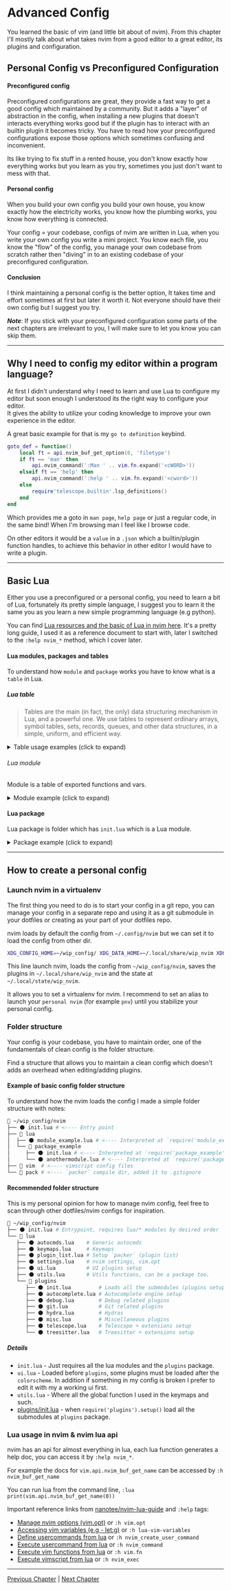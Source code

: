 # Advanced Config
You learned the basic of vim (and little bit about of nvim). From this chapter I'll mostly talk about what takes nvim from a good editor to a great editor, its plugins and configuration.

## Personal Config vs Preconfigured Configuration
#### Preconfigured config
Preconfigured configurations are great, they provide a fast way to get a good config which maintained by a community. But it adds a "layer" of abstraction in the config, when installing a new plugins that doesn't interacts everything works good but if the plugin has to interact with an builtin plugin it becomes tricky.
You have to read how your preconfigured configurations expose those options which sometimes confusing and inconvenient.

Its like trying to fix stuff in a rented house, you don't know exactly how everything works but you learn as you try, sometimes you just don't want to mess with that.

#### Personal config
When you build your own config you build your own house, you know exactly how the electricity works, you know how the plumbing works, you know how everything is connected.

Your config = your codebase, configs of nvim are written in Lua, when you write your own config you write a mini project. You know each file, you know the "flow" of the config, you manage your own codebase from scratch rather then "diving" in to an existing codebase of your preconfigured configuration.

#### Conclusion
I think maintaining a personal config is the better option, It takes time and effort sometimes at first but later it worth it. Not everyone should have their own config but I suggest you try.

_**Note**_: If you stick with your preconfigured configuration some parts of the next chapters are irrelevant to you, I will make sure to let you know you can skip them.

---

## Why I need to config my editor within a program language?
At first I didn't understand why I need to learn and use Lua to configure my editor but soon enough I understood its the right way to configure your editor. \
It gives the ability to utilize your coding knowledge to improve your own experience in the editor.

A great basic example for that is my `go to definition` keybind.
```lua
goto_def = function()
	local ft = api.nvim_buf_get_option(0, 'filetype')
	if ft == 'man' then
		api.nvim_command(':Man ' .. vim.fn.expand('<cWORD>'))
	elseif ft == 'help' then
		api.nvim_command(':help ' .. vim.fn.expand('<cword>'))
	else
		require'telescope.builtin'.lsp_definitions()
	end
end
```
Which provides me a goto in `man page`, `help page` or just a regular code, in the same bind! When I'm browsing man I feel like I browse code.

On other editors it would be a `value` in a `.json` which a builtin/plugin function handles, to achieve this behavior in other editor I would have to write a plugin.

---

## Basic Lua
Either you use a preconfigured or a personal config, you need to learn a bit of Lua, fortunately its pretty simple language, I suggest you to learn it the same you as you learn a new simple programming language (e.g python).

You can find [Lua resources and the basic of Lua in nvim here](https://github.com/nanotee/nvim-lua-guide). It's a pretty long guide, I used it as a reference document to start with, later I switched to the `:help nvim_*` method, which I cover later.

#### Lua modules, packages and tables
To understand how `module` and `package` works you have to know what is a `table` in Lua.

##### Lua table
> Tables are the main (in fact, the only) data structuring mechanism in Lua, and a powerful one. We use tables to represent ordinary arrays, symbol tables, sets, records, queues, and other data structures, in a simple, uniform, and efficient way.

<details><summary>Table usage examples (click to expand)</summary>

```lua
local my_table = {
	ofir = "gal"
}

for key, value in pairs(my_table) do
	print("key: " .. key .. ", value: " .. value)
end
-- Output:
--   key: ofir, value: gal
print(my_table.ofir) -- Output: gal

-------------------------------

local my_array = { 5, 6, 7 }
for _, value in ipairs(my_array) do
	print(value)
end
-- Output:
--  5
--  6
--  7

-------------------------------

for index, value in ipairs(my_array) do
	print(index, value)
end
-- Output:
--  1       5
--  2       6
--  3       7

-------------------------------

local my_dict = {
	["ofir"] = "gal"
}

for key, value in pairs(my_dict) do
	print("key: " .. key .. ", value: " .. value)
end
-- Output:
--   key: ofir, value: gal
print(my_dict.ofir) -- Output: gal
print(my_dict["ofir"]) -- Output: gal
print(my_table["ofir"]) -- Output: gal

```
[More examples here](https://www.lua.org/pil/2.5.html)

---
</details>

###### Lua module
Module is a table of exported functions and vars.

<details><summary>Module example (click to expand)</summary>

`module_example.lua`:
```lua
local M = {} -- Initialize the table of the module

-- Example for private function
local function private_func(input)
	print("Foo: " .. input)
end

-- Example of exported function
M.public_func = function(input)
	private_func(input)
end

return M -- Return the exported functions table
```

Usage example:
```
require('module').public_func("ofir")

local mod = require('module')
mod.public_func("ofir")
```

---
</details>

#### Lua package
Lua package is folder which has `init.lua` which is a Lua module.

<details><summary>Package example (click to expand)</summary>

`package_example/init.lua`:
```lua
local M = {}
local submod = require('anothermodule')

M.boo = function()
	submod.goo("ofir gal")
end

M.goo = submod.goo -- Expose submod.goo through the package

return M
```

`package_example/anothermodule.lua`:
```lua
local M = {}

M.goo = function(input)
	print("submod.goo: ".. input)
end

return M
```

Usage example:
```
require('package_example').boo()
require('package_example').goo("amit tamari")
require('package_example.anothermodule').goo("direct call to submodule")
require('package_example/anothermodule').goo("another way to direct call to submodule")
```

</details>

---

## How to create a personal config
### Launch nvim in a virtualenv
The first thing you need to do is to start your config in a git repo, you can manage your config in a separate repo and using it as a git submodule in your dotfiles or creating as your part of your dotfiles repo.

nvim loads by default the config from `~/.config/nvim` but we can set it to load the config from other dir.
```bash
XDG_CONFIG_HOME=~/wip_config/ XDG_DATA_HOME=~/.local/share/wip_nvim XDG_STATE_HOME=~/.local/state/wip_nvim nvim
```
This line launch nvim, loads the config from `~/wip_config/nvim`, saves the plugins in `~/.local/share/wip_nvim` and the state at `~/.local/state/wip_nvim`.

It allows you to set a virtualenv for nvim. I recommend to set an alias to launch your `personal nvim` (for example `pnv`) until you stabilize your personal config.
### Folder structure
Your config is your codebase, you have to maintain order, one of the fundamentals of clean config is the folder structure.

Find a structure that allows you to maintain a clean config which doesn't adds an overhead when editing/adding plugins.

#### Example of basic config folder structure
To understand how the nvim loads the config I made a simple folder structure with notes:
```bash
📂 ~/wip_config/nvim
├── 🌑 init.lua # <---- Entry point
├── 📂 lua
│  ├── 🌑 module_example.lua # <---- Interpreted at `require('module_example')`
│  └── 📂 package_example
│     ├── 🌑 init.lua # <---- Interpreted at `require('package_example')`
│     └── 🌑 anothermodule.lua # <---- Interpreted at `require('package_example/anothermodule')`
├── 📂 vim  # <---- vimscript config files
└── 📁 pack # <---- `packer` compile dir, added it to .gitignore
```

#### Recommended folder structure
This is my personal opinion for how to manage nvim config, feel free to scan through other dotfiles/nvim configs for inspiration.
```bash
📂 ~/wip_config/nvim
├── 🌑 init.lua # Entrypoint, requires lua/* modules by desired order
└── 📂 lua
   ├── 🌑 autocmds.lua    # Generic autocmds
   ├── 🌑 keymaps.lua     # Keymaps
   ├── 🌑 plugin_list.lua # Setup `packer` (plugin list)
   ├── 🌑 settings.lua    # nvim settings, vim.opt
   ├── 🌑 ui.lua          # UI plugins setup
   ├── 🌑 utils.lua       # Utils functions, can be a package too.
   └── 📂 plugins
      ├── 🌑 init.lua         # Loads all the submodules (plugins setup)
      ├── 🌑 autocomplete.lua # Autocomplete engine setup
      ├── 🌑 debug.lua        # Debug related plugins
      ├── 🌑 git.lua          # Git related plugins
      ├── 🌑 hydra.lua        # Hydras
      ├── 🌑 misc.lua         # Miscellaneous plugins
      ├── 🌑 telescope.lua    # Telescope + extensions setup
      └── 🌑 treesitter.lua   # Treesitter + extensions setup
```

##### Details
* `init.lua` - Just requires all the lua modules and the `plugins` package.
* `ui.lua` - Loaded before `plugins`, some plugins must be loaded after the `colorscheme`. In addition if something in my config is broken I prefer to edit it with my a working ui first.
* `utils.lua` - Where all the global function I used in the keymaps and such.
* [plugins/init.lua](https://github.com/ofirgall/dotfiles/blob/master/editors/nvim/lua/plugins/init.lua) - when `require('plugins').setup()` load all the submodules at `plugins` package.

### Lua usage in nvim & nvim lua api
nvim has an api for almost everything in lua, each lua function generates a help doc, you can access it by `:help nvim_*`.

For example the docs for `vim.api.nvim_buf_get_name` can be accessed by `:h nvim_buf_get_name`

You can run lua from the command line, `:lua print(vim.api.nvim_buf_get_name(0))`

Important reference links from [nanotee/nvim-lua-guide](https://github.com/nanotee/nvim-lua-guide) and `:help` tags:
* [Manage nvim options (vim.opt)](https://github.com/nanotee/nvim-lua-guide#using-meta-accessors) or `:h vim.opt`
* [Accessing vim variables (e.g - let:g)](https://github.com/nanotee/nvim-lua-guide#using-meta-accessors-1) or `:h lua-vim-variables`
* [Define usercommands from lua](https://github.com/nanotee/nvim-lua-guide#defining-user-commands) or `:h nvim_create_user_command`
* [Execute usercommand from lua](https://github.com/nanotee/nvim-lua-guide#vimapinvim_command) or `:h nvim_command`
* [Execute vim functions from lua](https://github.com/nanotee/nvim-lua-guide#calling-vimscript-functions) or `:h vim.fn`
* [Execute vimscript from lua](https://github.com/nanotee/nvim-lua-guide#vimapinvim_exec) or `:h nvim_exec`

---

[Previous Chapter](./07-vim-goodies.md) | [Next Chapter](./09-ui.md)

